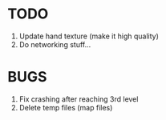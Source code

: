 # TODO
1) Update hand texture (make it high quality)
2) Do networking stuff...

# BUGS
1) Fix crashing after reaching 3rd level
2) Delete temp files (map files)